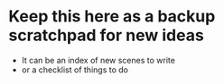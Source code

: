 # Keep this here as a backup scratchpad for new ideas
* It can be an index of new scenes to write
* or a checklist of things to do
